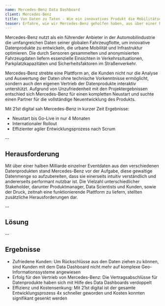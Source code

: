 ```yaml
---
name: Mercedes-Benz Data Dashboard
client: Mercedes-Benz
title: Von Daten zu Taten - Wie ein innovatives Produkt die Mobilitätsoptimierung für Städte und Länder erleichtert
teaser: Erfahre, wie wir Mercedes-Benz geholfen haben, aus über einer halben Milliarde Fahrzeugdaten ein digitales Produkt zu erschaffen, das urbane Mobilität und Infrastrukturen weltweit verbessert.
---
```


Mercedes-Benz nutzt als ein führender Anbieter in der Automobilindustrie die umfangreichen Daten seiner globalen Fahrzeugflotte, um innovative Datenprodukte zu entwickeln, die urbane Mobilität und Infrastruktur optimieren. Die durch Sensoren gesammelten und anonymisierten Fahrzeugdaten liefern essenzielle Einsichten in Verkehrssituationen, Parkplatzkapazitäten und Sicherheitsfaktoren im Straßenverkehr.

Mercedes-Benz strebte eine Plattform an, die Kunden nicht nur die Analyse und Auswertung der Daten ohne technische Vorkenntnisse ermöglicht, sondern auch den eigenen Vertrieb der Datenprodukte interaktiv unterstützt. Aufgrund von Unzufriedenheit mit den Projektergebnissen entschied sich Mercedes-Benz für einen kompletten Neustart und suchte einen Partner für die vollständige Neuentwicklung des Produkts.

Mit 21st digital sah Mercedes-Benz in kurzer Zeit Ergebnisse:

- Neustart bis Go-Live in nur 4 Monaten
- Internationaler Rollout
- Effizienter agiler Entwicklungsprozess nach Scrum

--

## Herausforderung

Mit über einer halben Milliarde einzelner Eventdaten aus den verschiedenen Datenprodukten stand Mercedes-Benz vor der Aufgabe, diese gewaltige Datenmenge so aufzubereiten, dass sie einerseits intuitiv verständlich und andererseits performant nutzbar ist. Die Vielzahl unterschiedlicher Stakeholder, darunter Produktmanager, Data Scientists und Kunden, sowie der Druck, zeitnah eine funktionierende Plattform zu liefern, stellten zusätzliche Herausforderungen dar.

--

## Lösung

--

## Ergebnisse

- Zufriedene Kunden: Um Rückschlüsse aus den Daten ziehen zu können, sind Kunden mit dem Data Dashboard nicht mehr auf komplexe Geo-Informationssysteme angewiesen
- Erfolg für den Vertrieb von Mercedes-Benz: Die Vertragsabschlüsse für Datenprodukte haben sich mit Hilfe des Data Dashboards verdoppelt
- Effizienz und Kostensenkung: Mit 21st digital ist der gesamte Entwicklungsprozess 4x schneller geworden und Kosten konnten signifikant gesenkt werden
